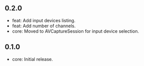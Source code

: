 ## 0.2.0
* feat: Add input devices listing.
* feat: Add number of channels.
* core: Moved to AVCaptureSession for input device selection.

## 0.1.0
* core: Initial release.
